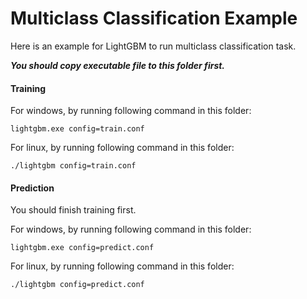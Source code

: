 Multiclass Classification Example
=====================
Here is an example for LightGBM to run multiclass classification task.

***You should copy executable file to this folder first.***

#### Training

For windows, by running following command in this folder:
```
lightgbm.exe config=train.conf
```


For linux, by running following command in this folder:
```
./lightgbm config=train.conf
```

#### Prediction

You should finish training first.

For windows, by running following command in this folder:
```
lightgbm.exe config=predict.conf
```

For linux, by running following command in this folder:
```
./lightgbm config=predict.conf
```

